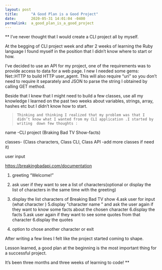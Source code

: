 ```yaml
---
layout: post
title:      "A Good Plan is a Good Project"
date:       2020-05-31 14:01:04 -0400
permalink:  a_good_plan_is_a_good_project
---
```



**     I’ve never thought that I would create a CLI project all by myself.

At the begging of CLI project week and after 2 weeks of learning the Ruby language I found myself in the position that I didn’t know where to start or how.

 I’ve decided to use an API for my project, one of the requirements was to  provide access to data for a web page. I new I needed some gems:   Net::HTTP to build HTTP user_agent. This will also require “uri” so you don’t need to require it separately and JSON  to parse the string I obtained by calling GET method.
 
 Beside that I knew that I might need to build a few classes, use all my knowledge I learned  on the past two weeks about variables, strings, array, hashes etc but I didn’t know how to start.
 
>     Thinking and thinking I realized that my problem was that I didn’t know what I wanted from my CLI application .I started by writing  down few thoughts :


name -CLI project (Braking Bad TV Show-facts)

classes- (Class characters, Class CLI, Class API -add more classes if need it)

user input

https://breakingbadapi.com/documentation

1. greeting “Welcome!”

2. ask user if they want to see a list of characters(optional or display the list of characters in the same time with the greeting)

3. display the list characters of Breaking Bad TV show
4.ask user for input (what character )
5.display "character name " and ask the user again if they want to know some facts about the chosen character 
6.display the facts 
5.ask user again if they want to see some quotes from that character 
6.display the quotes 
7. option to chose another character or exit


After writing a few lines I felt like the project started coming to shape.

Lesson learned, a good plan at the beginning is the most important thing for a successful project.

It’s been three months and three weeks of learning to code!
**
